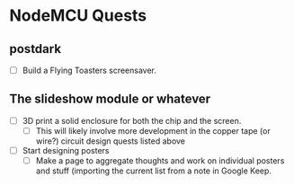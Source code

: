 # NodeMCU Quests

## postdark

- [ ] Build a Flying Toasters screensaver.

## The slideshow module or whatever

- [ ] 3D print a solid enclosure for both the chip and the screen.
  - [ ] This will likely involve more development in the copper tape (or wire?) circuit design quests listed above
- [ ] Start designing posters
  - [ ] Make a page to aggregate thoughts and work on individual posters and stuff (importing the current list from a note in Google Keep.
